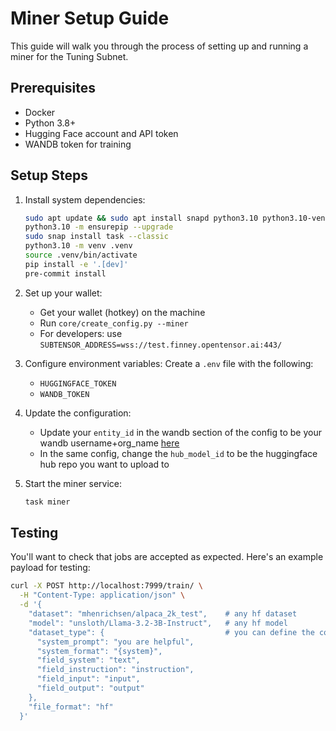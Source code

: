 # Miner Setup Guide

This guide will walk you through the process of setting up and running a miner for the Tuning Subnet.

## Prerequisites

- Docker
- Python 3.8+
- Hugging Face account and API token
- WANDB token for training

## Setup Steps

1. Install system dependencies:
    ```bash
    sudo apt update && sudo apt install snapd python3.10 python3.10-venv
    python3.10 -m ensurepip --upgrade
    sudo snap install task --classic
    python3.10 -m venv .venv
    source .venv/bin/activate
    pip install -e '.[dev]'
    pre-commit install
    ```

2. Set up your wallet:
    - Get your wallet (hotkey) on the machine
    - Run `core/create_config.py --miner`
    - For developers: use `SUBTENSOR_ADDRESS=wss://test.finney.opentensor.ai:443/`

3. Configure environment variables:
    Create a `.env` file with the following:
    - `HUGGINGFACE_TOKEN`
    - `WANDB_TOKEN`

4. Update the configuration:
    - Update your `entity_id` in the wandb section of the config to be your wandb username+org_name [here](core/config/base.yml)
    - In the same config, change the `hub_model_id` to be the huggingface hub repo you want to upload to

5. Start the miner service:
    ```bash
    task miner
    ```

## Testing

You'll want to check that jobs are accepted as expected. Here's an example payload for testing:

```bash
curl -X POST http://localhost:7999/train/ \
  -H "Content-Type: application/json" \
  -d '{
    "dataset": "mhenrichsen/alpaca_2k_test",    # any hf dataset
    "model": "unsloth/Llama-3.2-3B-Instruct",   # any hf model
    "dataset_type": {                           # you can define the columns to use here
      "system_prompt": "you are helpful",
      "system_format": "{system}",
      "field_system": "text",
      "field_instruction": "instruction",
      "field_input": "input",
      "field_output": "output"
    },
    "file_format": "hf"
  }'
```
